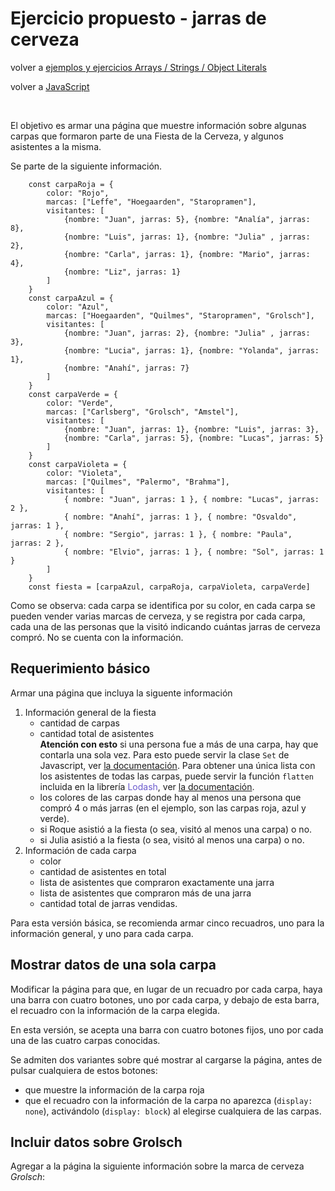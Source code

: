 # Ejercicio propuesto - jarras de cerveza

volver a [ejemplos y ejercicios Arrays / Strings / Object Literals](./javascript-arrays-strings-object-literals-ejemplos.md)

volver a [JavaScript](./javascript-intro.md)

<br/>

El objetivo es armar una página que muestre información sobre algunas carpas que formaron parte de una Fiesta de la Cerveza, y algunos asistentes a la misma. 

Se parte de la siguiente información.
```
    const carpaRoja = {
        color: "Rojo", 
        marcas: ["Leffe", "Hoegaarden", "Staropramen"],
        visitantes: [
            {nombre: "Juan", jarras: 5}, {nombre: "Analía", jarras: 8}, 
            {nombre: "Luis", jarras: 1}, {nombre: "Julia" , jarras: 2}, 
            {nombre: "Carla", jarras: 1}, {nombre: "Mario", jarras: 4},
            {nombre: "Liz", jarras: 1}
        ]
    }
    const carpaAzul = {
        color: "Azul", 
        marcas: ["Hoegaarden", "Quilmes", "Staropramen", "Grolsch"],
        visitantes: [
            {nombre: "Juan", jarras: 2}, {nombre: "Julia" , jarras: 3}, 
            {nombre: "Lucia", jarras: 1}, {nombre: "Yolanda", jarras: 1},
            {nombre: "Anahí", jarras: 7}
        ]
    }
    const carpaVerde = {
        color: "Verde", 
        marcas: ["Carlsberg", "Grolsch", "Amstel"],
        visitantes: [
            {nombre: "Juan", jarras: 1}, {nombre: "Luis", jarras: 3}, 
            {nombre: "Carla", jarras: 5}, {nombre: "Lucas", jarras: 5}
        ]
    }
    const carpaVioleta = {
        color: "Violeta",
        marcas: ["Quilmes", "Palermo", "Brahma"],
        visitantes: [
            { nombre: "Juan", jarras: 1 }, { nombre: "Lucas", jarras: 2 },
            { nombre: "Anahí", jarras: 1 }, { nombre: "Osvaldo", jarras: 1 },
            { nombre: "Sergio", jarras: 1 }, { nombre: "Paula", jarras: 2 },
            { nombre: "Elvio", jarras: 1 }, { nombre: "Sol", jarras: 1 }
        ]
    }
    const fiesta = [carpaAzul, carpaRoja, carpaVioleta, carpaVerde]
```

Como se observa: cada carpa se identifica por su color, en cada carpa se pueden vender varias marcas de cerveza, y se registra por cada carpa, cada una de las personas que la visitó indicando cuántas jarras de cerveza compró. No se cuenta con la información.

## Requerimiento básico

Armar una página que incluya la siguente información

1. Información general de la fiesta
    - cantidad de carpas  
    - cantidad total de asistentes  
      **Atención con esto** si una persona fue a más de una carpa, hay que contarla una sola vez. Para esto puede servir la clase `Set` de Javascript, ver [la documentación](https://developer.mozilla.org/en-US/docs/Web/JavaScript/Reference/Global_Objects/Set). Para obtener una única lista con los asistentes de todas las carpas, puede servir la función `flatten` incluida en la librería <span style="color: slateblue">Lodash</span>, ver [la documentación](https://lodash.com/docs/4.17.5#flatten).  
    - los colores de las carpas donde hay al menos una persona que compró 4 o más jarras (en el ejemplo, son las carpas roja, azul y verde).  
    - si Roque asistió a la fiesta (o sea, visitó al menos una carpa) o no.  
    - si Julia asistió a la fiesta (o sea, visitó al menos una carpa) o no.  
2. Información de cada carpa
    * color
    * cantidad de asistentes en total
    * lista de asistentes que compraron exactamente una jarra     
    * lista de asistentes que compraron más de una jarra
    * cantidad total de jarras vendidas.

Para esta versión básica, se recomienda armar cinco recuadros, uno para la información general, y uno para cada carpa.


## Mostrar datos de una sola carpa

Modificar la página para que, en lugar de un recuadro por cada carpa, haya una barra con cuatro botones, uno por cada carpa, y debajo de esta barra, el recuadro con la información de la carpa elegida.

En esta versión, se acepta una barra con cuatro botones fijos, uno por cada una de las cuatro carpas conocidas.

Se admiten dos variantes sobre qué mostrar al cargarse la página, antes de pulsar cualquiera de estos botones:  
- que muestre la información de la carpa roja
- que el recuadro con la información de la carpa no aparezca (`display: none`), activándolo (`display: block`) al elegirse cualquiera de las carpas.


## Incluir datos sobre Grolsch

Agregar a la página la siguiente información sobre la marca de cerveza *Grolsch*: 




